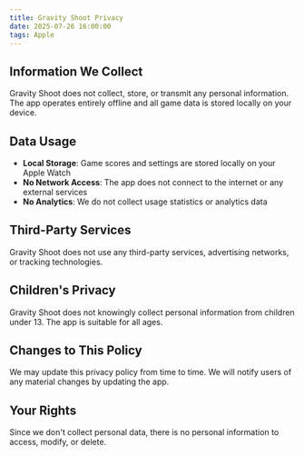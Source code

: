 ```yaml
---
title: Gravity Shoot Privacy
date: 2025-07-26 16:00:00
tags: Apple
---
```


<!-- more -->

## Information We Collect

Gravity Shoot does not collect, store, or transmit any personal information. The app operates entirely offline and all game data is stored locally on your device.

## Data Usage

- **Local Storage**: Game scores and settings are stored locally on your Apple Watch
- **No Network Access**: The app does not connect to the internet or any external services
- **No Analytics**: We do not collect usage statistics or analytics data

## Third-Party Services

Gravity Shoot does not use any third-party services, advertising networks, or tracking technologies.

## Children's Privacy

Gravity Shoot does not knowingly collect personal information from children under 13. The app is suitable for all ages.

## Changes to This Policy

We may update this privacy policy from time to time. We will notify users of any material changes by updating the app.


## Your Rights

Since we don't collect personal data, there is no personal information to access, modify, or delete. 
